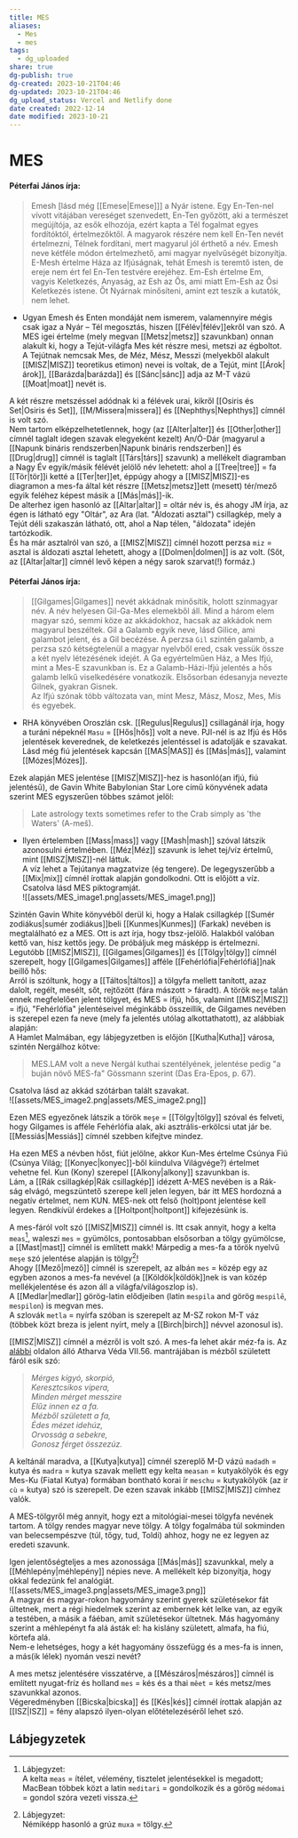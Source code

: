 ```yaml
---
title: MES
aliases:
  - Mes
  - mes
tags:
  - dg_uploaded
share: true
dg-publish: true
dg-created: 2023-10-21T04:46
dg-updated: 2023-10-21T04:46
dg_upload_status: Vercel and Netlify done
date created: 2022-12-14
date modified: 2023-10-21
---
```


# MES

#### Péterfai János írja:

> Emesh \[lásd még [[Emese\|Emese]]\] a Nyár istene. Egy En-Ten-nel vívott vitájában vereséget szenvedett, En-Ten győzött, aki a természet megújítója, az esők elhozója, ezért kapta a Tél fogalmat egyes fordítóktól, értelmezőktől. A magyarok részére nem kell En-Ten nevét értelmezni, Télnek fordítani, mert magyarul jól érthető a név. Emesh neve kétféle módon értelmezhető, ami magyar nyelvűségét bizonyítja. E-Mesh értelme Háza az Ifjúságnak, tehát Emesh is teremtő isten, de ereje nem ért fel En-Ten testvére erejéhez. Em-Esh értelme Em, vagyis Keletkezés, Anyaság, az Esh az Ős, ami miatt Em-Esh az Ősi Keletkezés istene. Őt Nyárnak minősíteni, amint ezt teszik a kutatók, nem lehet.  
- Ugyan Emesh és Enten mondáját nem ismerem, valamennyire mégis csak igaz a Nyár – Tél megosztás, hiszen [[Félév\|félév]]ekről van szó. A MES igei értelme (mely megvan [[Metsz\|metsz]] szavunkban) onnan alakult ki, hogy a Tejút-világfa Mes két részre mesi, metszi az égboltot. A Tejútnak nemcsak Mes, de Méz, Mész, Messzi (melyekből alakult [[MISZ\|MISZ]] teoretikus etimon) nevei is voltak, de a Tejút, mint [[Árok\|árok]], [[Barázda\|barázda]] és [[Sánc\|sánc]] adja az M-T vázú [[Moat\|moat]] nevét is.

A két részre metszéssel adódnak ki a félévek urai, kikről [[Osiris és Set\|Osiris és Set]], [[M/Missera\|missera]] és [[Nephthys\|Nephthys]] címnél is volt szó.  
Nem tartom elképzelhetetlennek, hogy (az [[Alter\|alter]] és [[Other\|other]] címnél taglalt idegen szavak elegyeként kezelt) An/Ó-Dár (magyarul a [[Napunk bináris rendszerben\|Napunk bináris rendszerben]] és [[Drug\|drug]] címnél is taglalt [[Társ\|társ]] szavunk) a mellékelt diagramban a Nagy Év egyik/másik félévét jelölő név lehetett: ahol a [[Tree\|tree]] = fa [[Tör\|tör]]i ketté a [[Ter\|ter]]et, éppúgy ahogy a [[MISZ\|MISZ]]-es diagramon a mes-fa által két részre [[Metsz\|metsz]]ett (mesett) tér/mező egyik feléhez képest másik a [[Más\|más]]-ik.  
De alterhez igen hasonló az [[Altar\|altar]] = oltár név is, és ahogy JM írja, az égen is látható egy "Oltár", az Ara (lat. "Áldozati asztal") csillagkép, mely a Tejút déli szakaszán látható, ott, ahol a Nap télen, "áldozata" idején tartózkodik.  
És ha már asztalról van szó, a [[MISZ\|MISZ]] címnél hozott perzsa `miz` = asztal is áldozati asztal lehetett, ahogy a [[Dolmen\|dolmen]] is az volt. (Sőt, az [[Altar\|altar]] címnél levő képen a négy sarok szarvat(!) formáz.)  

#### Péterfai János írja:

> [[Gilgames\|Gilgames]] nevét akkádnak minősítik, holott színmagyar név. A név helyesen Gil-Ga-Mes elemekből áll. Mind a három elem magyar szó, semmi köze az akkádokhoz, hacsak az akkádok nem magyarul beszéltek. Gil a Galamb egyik neve, lásd Gilice, ami galambot jelent, és a Gil becézése. A perzsa `Gil` szintén galamb, a perzsa szó kétségtelenül a magyar nyelvből ered, csak vessük össze a két nyelv létezésének idejét. A Ga egyértelműen Ház, a Mes Ifjú, mint a Mes-E szavunkban is. Ez a Galamb-Házi-Ifjú jelentés a hős galamb lelkű viselkedésére vonatkozik. Elsősorban édesanyja nevezte Gilnek, gyakran Gisnek.  
> Az Ifjú szónak több változata van, mint Mesz, Mász, Mosz, Mes, Mis és egyebek.  
- RHA könyvében Oroszlán csk. [[Regulus\|Regulus]] csillagánál írja, hogy a turáni népeknél `Masu` = [[Hős\|hős]] volt a neve. PJI-nél is az Ifjú és Hős jelentések keverednek, de keletkezés jelentéssel is adatolják e szavakat. <br/>
Lásd még fiú jelentések kapcsán [[MAS\|MAS]] és [[Más\|más]], valamint [[Mózes\|Mózes]].

Ezek alapján MES jelentése [[MISZ\|MISZ]]-hez is hasonló(an ifjú, fiú jelentésű), de Gavin White Babylonian Star Lore című könyvének adata szerint MES egyszerűen többes számot jelöl:  
> Late astrology texts sometimes refer to the Crab simply as 'the Waters' (A-meš).  
- Ilyen értelemben [[Mass\|mass]] vagy [[Mash\|mash]] szóval látszik azonosulni értelmében. [[Méz\|Méz]] szavunk is lehet tej/víz értelmű, mint [[MISZ\|MISZ]]-nél láttuk.  
A víz lehet a Tejútanya magzatvize (ég tengere). De legegyszerűbb a [[Mix\|mix]] címnél írottak alapján gondolkodni. Ott is előjött a víz.  
Csatolva lásd MES piktogramját.  
![[assets/MES_image1.png\|assets/MES_image1.png]]  

Szintén Gavin White könyvéből derül ki, hogy a Halak csillagkép [[Sumér zodiákus\|sumér zodiákus]]beli [[Kunmes\|Kunmes]] (Farkak) nevében is megtalálható ez a MES. Ott is azt írja, hogy tbsz-jelölő. Halakból valóban kettő van, hisz kettős jegy. De próbáljuk meg másképp is értelmezni.  
Legutóbb [[MISZ\|MISZ]], [[Gilgames\|Gilgames]] és [[Tölgy\|tölgy]] címnél szerepelt, hogy [[Gilgames\|Gilgames]] afféle [[Fehérlófia\|Fehérlófiá]]nak beillő hős:  
Arról is szóltunk, hogy a [[Táltos\|táltos]] a tölgyfa mellett tanított, azaz dalolt, regélt, mesélt, sőt, rejtőzött (fára mászott > fáradt). A török `meşe` talán ennek megfelelően jelent tölgyet, és MES = ifjú, hős, valamint [[MISZ\|MISZ]] = ifjú, "Fehérlófia" jelentéseivel méginkább összeillik, de Gilgames nevében is szerepel ezen fa neve (mely fa jelentés utólag alkottathatott), az alábbiak alapján:  
A Hamlet Malmában, egy lábjegyzetben is előjön [[Kutha\|Kutha]] városa, szintén Nergálhoz kötve:  
> MES.LAM volt a neve Nergál kuthai szentélyének, jelentése pedig "a buján növő MES-fa" Gössmann szerint (Das Era-Epos, p. 67).  

Csatolva lásd az akkád szótárban talált szavakat.  
![[assets/MES_image2.png\|assets/MES_image2.png]]  

Ezen MES egyezőnek látszik a török `meşe` = [[Tölgy\|tölgy]] szóval és felveti, hogy Gilgames is afféle Fehérlófia alak, aki asztrális-erkölcsi utat jár be.  
[[Messiás\|Messiás]] címnél szebben kifejtve mindez.  

Ha ezen MES a névben hőst, fiút jelölne, akkor Kun-Mes értelme Csúnya Fiú (Csúnya Világ; [[Konyec\|konyec]]-ből kiindulva Világvége?) értelmet vehetne fel. Kun (Kony) szerepel [[Alkony\|alkony]] szavunkban is.  
Lám, a [[Rák csillagkép\|Rák csillagkép]] idézett A-MES nevében is a Rák-ság elvágó, megszüntető szerepe kell jelen legyen, bár itt MES hordozná a negatív értelmet, nem KUN. MES-nek ott felső (holt)pont jelentése kell legyen. Rendkívül érdekes a [[Holtpont\|holtpont]] kifejezésünk is.  

A mes-fáról volt szó [[MISZ\|MISZ]] címnél is. Itt csak annyit, hogy a kelta `meas`[^1], waleszi `mes` = gyümölcs, pontosabban elsősorban a tölgy gyümölcse, a [[Mast\|mast]] címnél is említett makk! Márpedig a mes-fa a török nyelvű `meşe` szó jelentése alapján is tölgy[^2]!  
Ahogy [[Mező\|mező]] címnél is szerepelt, az albán `mes` = közép egy az egyben azonos a mes-fa nevével (a [[Köldök\|köldök]]nek is van közép mellékjelentése és azon áll a világfa/világoszlop is).  
A [[Medlar\|medlar]] görög-latin elődjeiben (latin `mespila` and görög `mespilē`, `mespilon`) is megvan mes.  
A szlovák `metla` = nyírfa szóban is szerepelt az M-SZ rokon M-T váz (többek közt breza is jelent nyírt, mely a [[Birch\|birch]] névvel azonosul is).  

[[MISZ\|MISZ]] címnél a mézről is volt szó. A mes-fa lehet akár méz-fa is. Az [alábbi](http://bhaktipedia.org/magyar/index.php-n=rohiniprija.napkelet_rejtett_087.html) oldalon álló Atharva Véda VII.56. mantrájában is mézből született fáról esik szó:  
> *Mérges kígyó, skorpió,  
> Keresztcsíkos vipera,  
> Minden mérget messzire  
> Elűz innen ez a fa.  
> Mézből született a fa,  
> Édes mézet idehúz,  
> Orvosság a sebekre,  
> Gonosz férget összezúz.*  

A keltánál maradva, a [[Kutya\|kutya]] címnél szereplő M-D vázú `madadh` = kutya és `madra` = kutya szavak mellett egy kelta `measan` = kutyakölyök és egy Mes-Ku (Fiatal Kutya) formában bontható korai ír `meschu` = kutyakölyök (az ír `cù` = kutya) szó is szerepelt. De ezen szavak inkább [[MISZ\|MISZ]] címhez valók.  

A MES-tölgyről még annyit, hogy ezt a mitológiai-mesei tölgyfa nevének tartom. A tölgy rendes magyar neve tölgy. A tölgy fogalmába túl sokminden van belecsempészve (túl, tőgy, tud, Toldi) ahhoz, hogy ne ez legyen az eredeti szavunk.  

Igen jelentőségteljes a mes azonossága [[Más\|más]] szavunkkal, mely a [[Méhlepény\|méhlepény]] népies neve. A mellékelt kép bizonyítja, hogy okkal fedezünk fel analógiát.  
![[assets/MES_image3.png\|assets/MES_image3.png]]  
A magyar és magyar-rokon hagyomány szerint gyerek születésekor fát ültetnek, mert a régi hiedelmek szerint az embernek két lelke van, az egyik a testében, a másik a fáéban, amit születésekor ültetnek. Más hagyomány szerint a méhlepényt fa alá ásták el: ha kislány született, almafa, ha fiú, körtefa alá.  
Nem-e lehetséges, hogy a két hagyomány összefügg és a mes-fa is innen, a más(ik lélek) nyomán veszi nevét?  

A mes metsz jelentésére visszatérve, a [[Mészáros\|mészáros]] címnél is említett nyugat-fríz és holland `mes` = kés és a thai `mêet` = kés metsz/mes szavunkkal azonos.  
Végeredményben [[Bicska\|bicska]] és [[Kés\|kés]] címnél írottak alapján az [[ISZ\|ISZ]] = fény alapszó ilyen-olyan előtételezéséről lehet szó.  

## Lábjegyzetek

[^1]: Lábjegyzet:  
A kelta `meas` = ítélet, vélemény, tisztelet jelentésekkel is megadott; MacBean többek közt a latin `meditari` = gondolkozik és a görög `médomai` = gondol szóra vezeti vissza.  

[^2]: Lábjegyzet:  
Némiképp hasonló a grúz `muxa` = tölgy.  